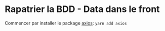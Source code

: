 # Rapatrier la BDD - Data dans le front

Commencer par installer le package [axios](https://github.com/axios/axios#example): `yarn add axios`



